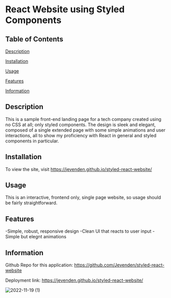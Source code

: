 # React Website using Styled Components

## Table of Contents

[Description](#description)

[Installation](#installation)

[Usage](#usage)

[Features](#features)

[Information](#information)

## Description

This is a sample front-end landing page for a tech company created using no CSS at all; only styled components. The design is sleek and elegant, composed of a single extended page with some simple animations and user interactions, all to show my proficiency with React in general and styled components in particular.

## Installation

To view the site, visit https://jevenden.github.io/styled-react-website/

## Usage

This is an interactive, frontend only, single page website, so usage should be fairly straightforward.

## Features

-Simple, robust, responsive design
-Clean UI that reacts to user input
-Simple but elegnt animations

## Information

Github Repo for this application: https://github.com/Jevenden/styled-react-website

Deployment link: https://jevenden.github.io/styled-react-website/

![2022-11-19 (1)](https://user-images.githubusercontent.com/102879070/202866597-94efa449-97d2-4e3f-aed8-4c83ea36bfd9.png)
